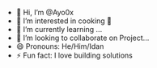 - 👋 Hi, I’m @Ayo0x
- 👀 I’m interested in cooking 🤳
- 🌱 I’m currently learning ...
- 💞️ I’m looking to collaborate on Project...
- 😄 Pronouns: He/Him/Idan
- ⚡ Fun fact: I love building solutions 

<!---
Ayo0x/Ayo0x is a ✨ special ✨ repository because its `README.md` (this file) appears on your GitHub profile.
You can click the Preview link to take a look at your changes.
--->
